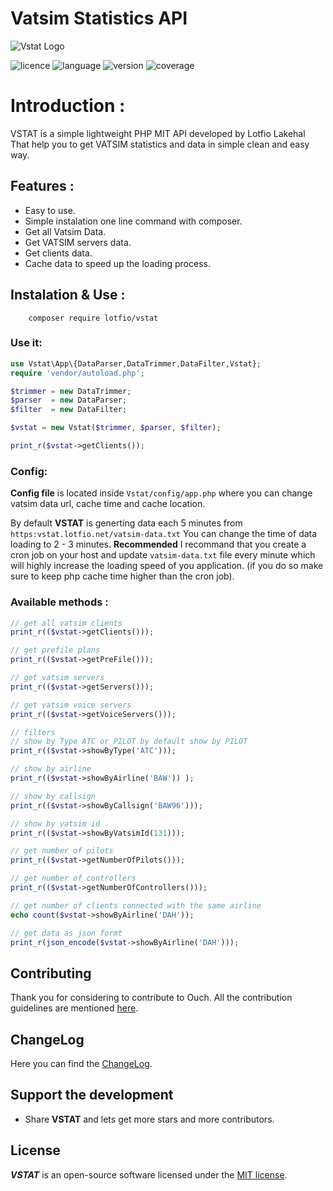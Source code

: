# Vatsim Statistics API
![Vstat Logo](https://user-images.githubusercontent.com/18489496/49801711-30eccd00-fd4b-11e8-8743-9af2560c983e.png)


![licence](https://img.shields.io/badge/Licence-MIT-ffd32a.svg)
![language](https://img.shields.io/badge/PHP-7.2-808e9b.svg)
![version](https://img.shields.io/badge/Version-0.1.0-f53b57.svg)
![coverage](https://img.shields.io/badge/coverage-50%25-blue.svg)
# Introduction :
VSTAT is a simple lightweight PHP MIT API developed by Lotfio Lakehal That help you to get VATSIM statistics and data in simple clean and easy way.

## Features :
- Easy to use.
- Simple instalation one line command with composer.
- Get all Vatsim Data.
- Get VATSIM servers data.
- Get clients data.
- Cache data to speed up the loading process.

## Instalation & Use :
```
    composer require lotfio/vstat
```

### Use it:
```php 
use Vstat\App\{DataParser,DataTrimmer,DataFilter,Vstat};
require 'vendor/autoload.php';

$trimmer = new DataTrimmer;
$parser  = new DataParser;
$filter  = new DataFilter;

$vstat = new Vstat($trimmer, $parser, $filter);

print_r($vstat->getClients());
```

### Config:
**Config file** is located inside `Vstat/config/app.php` where you can change vatsim data url, cache time and cache location.

By default **VSTAT** is generting data each 5 minutes from `https:vstat.lotfio.net/vatsim-data.txt`
You can change the time of data loading to 2 - 3 minutes.
**Recommended** I recommand that you create a cron job on your host and update `vatsim-data.txt` file every minute
which will highly increase the loading speed of you application. (if you do so make sure to keep php cache time higher than the cron job).


### Available methods :
```php
// get all vatsim clients
print_r(($vstat->getClients()));

// get prefile plans
print_r(($vstat->getPreFile()));

// get vatsim servers
print_r(($vstat->getServers()));

// get vatsim voice servers
print_r(($vstat->getVoiceServers()));

// filters
// show by Type ATC or PILOT by default show by PILOT
print_r(($vstat->showByType('ATC')));

// show by airline
print_r(($vstat->showByAirline('BAW')) );

// show by callsign
print_r(($vstat->showByCallsign('BAW96')));

// show by vatsim id
print_r(($vstat->showByVatsimId(131)));

// get number of pilots
print_r(($vstat->getNumberOfPilots()));

// get number of controllers
print_r(($vstat->getNumberOfControllers()));

// get number of clients connected with the same airline
echo count($vstat->showByAirline('DAH'));

// get data as json formt 
print_r(json_encode($vstat->showByAirline('DAH')));
```



## Contributing

Thank you for considering to contribute to Ouch. All the contribution guidelines are mentioned [here](CONTRIBUTE.md).

## ChangeLog

Here you can find the [ChangeLog](CHANGELOG.md).

## Support the development

- Share **VSTAT** and lets get more stars and more contributors.

## License

***VSTAT*** is an open-source software licensed under the [MIT license](LICENSE).